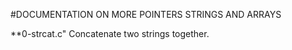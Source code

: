 #DOCUMENTATION ON MORE POINTERS STRINGS AND ARRAYS

**0-strcat.c"
Concatenate two strings together.
